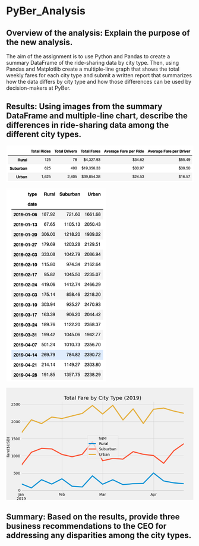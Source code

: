 # PyBer_Analysis
## Overview of the analysis: Explain the purpose of the new analysis.

The aim of the assignment is to use Python and Pandas to create a summary DataFrame of the ride-sharing data by city type. Then, using Pandas and Matplotlib create a multiple-line graph that shows the total weekly fares for each city type and submit a written report that summarizes how the data differs by city type and how those differences can be used by decision-makers at PyBer.



## Results: Using images from the summary DataFrame and multiple-line chart, describe the differences in ride-sharing data among the different city types.

![summary df](https://github.com/DartElina/PyBer_Analysis/blob/7f447a11340da7851c73bc6c447135a77bcc723b/Resources/df%20avg%20by%20type%20and%20by%20driver%20.png)


![weekly fare sum](https://github.com/DartElina/PyBer_Analysis/blob/7f447a11340da7851c73bc6c447135a77bcc723b/Resources/weekly%20pivot%20sum.png)

![multi line graph](https://github.com/DartElina/PyBer_Analysis/blob/7f447a11340da7851c73bc6c447135a77bcc723b/Resources/PyBer_fare_summary.png)





## Summary: Based on the results, provide three business recommendations to the CEO for addressing any disparities among the city types.

